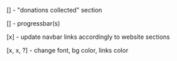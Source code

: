 [] - "donations collected" section

[] - progressbar(s)

[x] - update navbar links accordingly to website sections

[x, x, ?] - change font, bg color, links color

<!-- x -->
